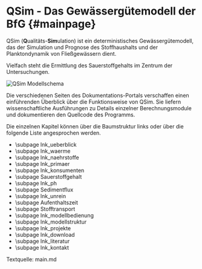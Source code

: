 QSim - Das Gewässergütemodell der BfG {#mainpage}
============

QSim (<strong>Q</strong>ualitäts-<strong>Sim</strong>ulation)
ist ein deterministisches Gewässergütemodell, das der Simulation und Prognose 
des Stoffhaushalts und der Planktondynamik von Fließgewässern dient.

Vielfach steht die Ermittlung des Sauerstoffgehalts im Zentrum der 
Untersuchungen.

![QSim Modellschema](qsim_prozesse.png "")

Die verschiedenen Seiten des Dokumentations-Portals verschaffen 
einen einführenden Überblick über die Funktionsweise von QSim. 
Sie liefern wissenschaftliche Ausführungen zu Details einzelner Berechnungsmodule 
und dokumentieren den Quellcode des Programms.

Die einzelnen Kapitel können über die Baumstruktur links oder über die 
folgende Liste angesprochen werden.
- \subpage lnk_ueberblick
- \subpage lnk_waerme 
- \subpage lnk_naehrstoffe
- \subpage lnk_primaer
- \subpage lnk_konsumenten
- \subpage Sauerstoffgehalt
- \subpage lnk_ph
- \subpage Sedimentflux
- \subpage lnk_unrein
- \subpage Aufenthaltszeit
- \subpage Stofftransport
- \subpage lnk_modellbedienung
- \subpage lnk_modellstruktur
- \subpage lnk_projekte
- \subpage lnk_download
- \subpage lnk_literatur
- \subpage lnk_kontakt

Textquelle: main.md
